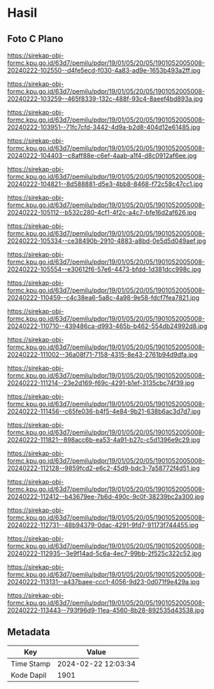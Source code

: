 # Hasil

## Foto C Plano

https://sirekap-obj-formc.kpu.go.id/63d7/pemilu/pdpr/19/01/05/20/05/1901052005008-20240222-102550--d4fe5ecd-f030-4a83-ad9e-1653b493a2ff.jpg

https://sirekap-obj-formc.kpu.go.id/63d7/pemilu/pdpr/19/01/05/20/05/1901052005008-20240222-103259--465f8339-132c-488f-93c4-8aeef4bd893a.jpg

https://sirekap-obj-formc.kpu.go.id/63d7/pemilu/pdpr/19/01/05/20/05/1901052005008-20240222-103951--71fc7cfd-3442-4d9a-b2d8-404d12e61485.jpg

https://sirekap-obj-formc.kpu.go.id/63d7/pemilu/pdpr/19/01/05/20/05/1901052005008-20240222-104403--c8aff88e-c6ef-4aab-a1f4-d8c0912af6ee.jpg

https://sirekap-obj-formc.kpu.go.id/63d7/pemilu/pdpr/19/01/05/20/05/1901052005008-20240222-104821--8d588881-d5e3-4bb8-8468-f72c58c47cc1.jpg

https://sirekap-obj-formc.kpu.go.id/63d7/pemilu/pdpr/19/01/05/20/05/1901052005008-20240222-105112--b532c280-4cf1-4f2c-a4c7-bfe16d2af626.jpg

https://sirekap-obj-formc.kpu.go.id/63d7/pemilu/pdpr/19/01/05/20/05/1901052005008-20240222-105334--ce38490b-2910-4883-a8bd-0e5d5d049aef.jpg

https://sirekap-obj-formc.kpu.go.id/63d7/pemilu/pdpr/19/01/05/20/05/1901052005008-20240222-105554--e30612f6-57e6-4473-bfdd-1d381dcc998c.jpg

https://sirekap-obj-formc.kpu.go.id/63d7/pemilu/pdpr/19/01/05/20/05/1901052005008-20240222-110459--c4c38ea6-5a8c-4a98-9e58-fdcf7fea7821.jpg

https://sirekap-obj-formc.kpu.go.id/63d7/pemilu/pdpr/19/01/05/20/05/1901052005008-20240222-110710--439486ca-d993-465b-b462-554db24992d8.jpg

https://sirekap-obj-formc.kpu.go.id/63d7/pemilu/pdpr/19/01/05/20/05/1901052005008-20240222-111002--36a08f71-7158-4315-8e43-2761b94d9dfa.jpg

https://sirekap-obj-formc.kpu.go.id/63d7/pemilu/pdpr/19/01/05/20/05/1901052005008-20240222-111214--23e2d169-f69c-4291-b1ef-3135cbc74f39.jpg

https://sirekap-obj-formc.kpu.go.id/63d7/pemilu/pdpr/19/01/05/20/05/1901052005008-20240222-111456--c65fe036-b4f5-4e84-9b21-638b6ac3d7d7.jpg

https://sirekap-obj-formc.kpu.go.id/63d7/pemilu/pdpr/19/01/05/20/05/1901052005008-20240222-111821--898acc6b-ea53-4a91-b27c-c5d1396e9c29.jpg

https://sirekap-obj-formc.kpu.go.id/63d7/pemilu/pdpr/19/01/05/20/05/1901052005008-20240222-112128--9859fcd2-e6c2-45d9-bdc3-7a58772f4d51.jpg

https://sirekap-obj-formc.kpu.go.id/63d7/pemilu/pdpr/19/01/05/20/05/1901052005008-20240222-112412--b43679ee-7b6d-490c-9c0f-38239bc2a300.jpg

https://sirekap-obj-formc.kpu.go.id/63d7/pemilu/pdpr/19/01/05/20/05/1901052005008-20240222-112731--48b94379-0dac-4291-9fd7-91173f744455.jpg

https://sirekap-obj-formc.kpu.go.id/63d7/pemilu/pdpr/19/01/05/20/05/1901052005008-20240222-112935--3e9f14ad-5c6a-4ec7-99bb-2f525c322c52.jpg

https://sirekap-obj-formc.kpu.go.id/63d7/pemilu/pdpr/19/01/05/20/05/1901052005008-20240222-113131--a437baee-ccc1-4056-9d23-0d071f9e429a.jpg

https://sirekap-obj-formc.kpu.go.id/63d7/pemilu/pdpr/19/01/05/20/05/1901052005008-20240222-113443--793f96d9-11ea-4560-8b28-892535d43538.jpg


## Metadata

| Key        | Value               |
| ---------- | ------------------- |
| Time Stamp | 2024-02-22 12:03:34 |
| Kode Dapil | 1901                |




